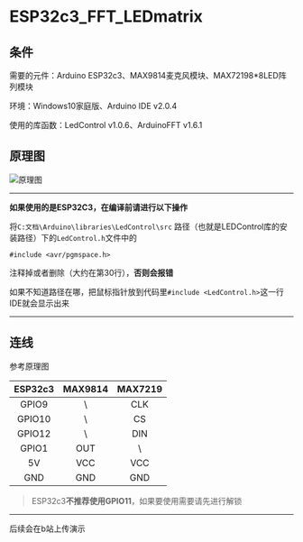# ESP32c3_FFT_LEDmatrix

## 条件

需要的元件：Arduino ESP32c3、MAX9814麦克风模块、MAX72198*8LED阵列模块

环境：Windows10家庭版、Arduino IDE v2.0.4

使用的库函数：LedControl v1.0.6、ArduinoFFT v1.6.1

## 原理图

![原理图](https://pic1.zhimg.com/80/v2-6809b4db1b569730b8444572bcfb7ea3_720w.png?source=d16d100b)

**********

**如果使用的是ESP32C3，在编译前请进行以下操作** 

将```C:文档\Arduino\libraries\LedControl\src``` 路径（也就是LEDControl库的安装路径）下的```LedControl.h```文件中的
```
#include <avr/pgmspace.h>
```

注释掉或者删除（大约在第30行），**否则会报错**

如果不知道路径在哪，把鼠标指针放到代码里```#include <LedControl.h>```这一行IDE就会显示出来

*****************

## 连线

参考原理图

| ESP32c3 | MAX9814 | MAX7219 |
| :-----: | :-----: | :-----: |
|  GPIO9  |\         | CLK |
| GPIO10  | \        | CS |
| GPIO12 | \ | DIN |
| GPIO1 | OUT | \ |
| 5V | VCC | VCC |
| GND | GND | GND |



> ESP32c3**不推荐使用GPIO11**，如果要使用需要请先进行解锁 

********

后续会在b站上传演示
